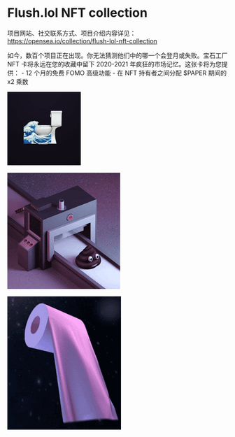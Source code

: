 # Flush.lol NFT collection

项目网站、社交联系方式、项目介绍内容详见：https://opensea.io/collection/flush-lol-nft-collection

 如今，数百个项目正在出现。你无法猜测他们中的哪一个会登月或失败。宝石工厂 NFT 卡将永远在您的收藏中留下 2020-2021 年疯狂的市场记忆。这张卡将为您提供： - 12 个月的免费 FOMO 高级功能 - 在 NFT 持有者之间分配 $PAPER 期间的 х2 乘数

![nft](01.png)



![nft](02.png)



![nft](03.png)




